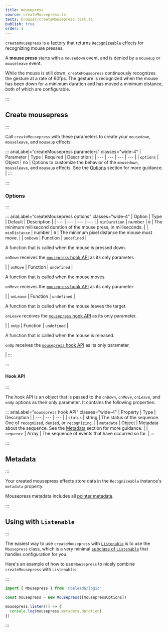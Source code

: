 ```yaml
---
title: mousepress
source: createMousepress.ts
tests: browser/createMousepress.test.ts
publish: true
order: 1
---
```


`createMousepress` is a [factory](/docs/logic/factories-overview) that returns [`Recognizeable` effects](/docs/logic/classes/recognizeable#effect-workflow) for recognizing mouse presses.

A **mouse press** starts with a `mousedown` event, and is denied by a `mouseup` or `mouseleave` event.

While the mouse is still down, `createMousepress` continuously recognizes the gesture at a rate of 60fps. The gesture is recognized when the mouse has been down for a minimum duration and has moved a minimum distance, both of which are configurable.


:::
## Create mousepress
:::

Call `createMousepress` with these parameters to create your `mousedown`, `mouseleave`, and `mouseup` effects:

::: ariaLabel="createMousepress parameters" classes="wide-4"
| Parameter | Type | Required | Description |
| --- | --- | --- | --- |
| `options` | Object | no | Options to customize the behavior of the `mousedown`, `mouseleave`, and `mouseup` effects. See the [Options](#options) section for more guidance. |
:::


:::
### Options
:::

::: ariaLabel="createMousepress options" classes="wide-4"
| Option | Type | Default | Description |
| --- | --- | --- | --- |
| `minDuration` | number | `0` | The minimum millisecond duration of the mouse press, in milliseconds. |
| `minDistance` | number | `0` | The minimum pixel distance the mouse must move. |
| `onDown` | Function | `undefined` | <p>A function that is called when the mouse is pressed down.</p><p>`onDown` receives the [`mousepress` hook API](#hook-api) as its only parameter.</p> |
| `onMove` | Function | `undefined` | <p>A function that is called when the mouse moves.</p><p>`onMove` receives the [`mousepress` hook API](#hook-api) as its only parameter.</p> |
| `onLeave` | Function | `undefined` | <p>A function that is called when the mouse leaves the target.</p><p>`onLeave` receives the [`mousepress` hook API](#hook-api) as its only parameter.</p> |
| `onUp` | Function | `undefined` | <p>A function that is called when the mouse is released.</p><p>`onUp` receives the [`mousepress` hook API](#hook-api) as its only parameter.</p> |
:::


:::
#### Hook API
:::

The hook API is an object that is passed to the `onDown`, `onMove`, `onLeave`, and `onUp` options as their only parameter. It contains the following properties:

::: ariaLabel="`mousepress` hook API" classes="wide-4"
| Property | Type | Description |
| --- | --- | --- |
| `status` | string | The status of the sequence. One of `recognized`, `denied`, or `recognizing`. |
| `metadata` | Object | Metadata about the sequence. See the [Metadata](#metadata) section for more guidance. |
| `sequence` | Array | The sequence of events that have occurred so far. |
:::


:::
## Metadata
:::

Your created mousepress effects store data in the `Recognizeable` instance's `metadata` property.

Mousepress metadata includes all [pointer metadata](/docs/logic/factories/recognizeable-effects-overview#pointer-metadata).


:::
## Using with `Listenable`
:::

The easiest way to use `createMousepress` with [`Listenable`](/docs/logic/classes/listenable) is to use the `Mousepress` class, which is a very minimal [subclass of `Listenable`](/docs/logic/factories/recognizeable-overview#listenable-subclasses) that handles configuration for you.

Here's an example of how to use `Mousepress` to nicely combine `createMousepress` with `Listenable`:

:::
```ts
import { Mousepress } from '@baleada/logic'

const mousepress = new Mousepress([mousepressOptions])

mousepress.listen(() => {
  console.log(mousepress.metadata.duration)
})
```
:::

